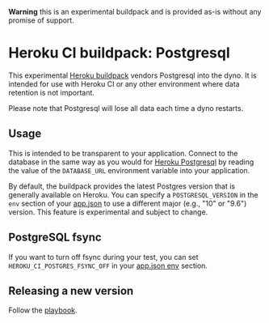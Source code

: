 **Warning** this is an experimental buildpack and is provided as-is without any
promise of support.

# Heroku CI buildpack: Postgresql

This experimental [Heroku buildpack](http://devcenter.heroku.com/articles/buildpacks)
vendors Postgresql into the dyno. It is intended for use with Heroku CI or any
other environment where data retention is not important.

Please note that Postgresql will lose all data each time a dyno restarts.

## Usage

This is intended to be transparent to your application. Connect to the database
in the same way as you would for [Heroku Postgresql](https://www.heroku.com/postgres)
by reading the value of the `DATABASE_URL` environment variable into your application.

By default, the buildpack provides the latest Postgres version that is
generally available on Heroku. You can specify a `POSTGRESQL_VERSION`
in the `env` section of your
[app.json](https://devcenter.heroku.com/articles/heroku-ci#environment-variables-env-key)
to use a different major (e.g., "10" or "9.6") version. This feature
is experimental and subject to change.

## PostgreSQL fsync

If you want to turn off fsync during your test, you can set `HEROKU_CI_POSTGRES_FSYNC_OFF` in your [app.json env](https://devcenter.heroku.com/articles/app-json-schema#env) section.

## Releasing a new version

Follow the [playbook](https://github.com/heroku/engineering-docs/blob/master/components/heroku-buildpack-ci-postgresql/update-version.md).
